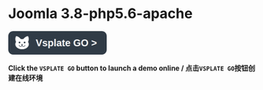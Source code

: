 # Joomla 3.8-php5.6-apache

<a href="https://www.vsplate.com/?docker-compose=https://github.com/vsplate/dcenvs/joomla/3.8-php5.6-apache"><img alt="VSPLATE GO" src="https://raw.githubusercontent.com/vsplate/images/master/vsgo_btn.png" width="200px"></a>

**Click the `VSPLATE GO` button to launch a demo online / 点击`VSPLATE GO`按钮创建在线环境**